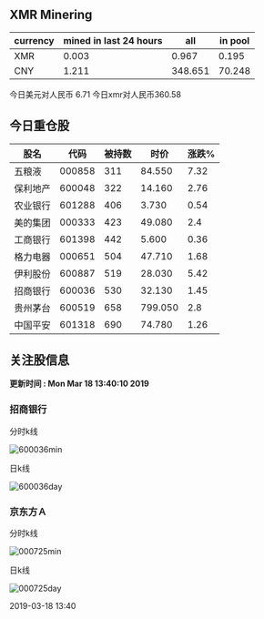 ## XMR Minering

|currency|mined in last 24 hours|all|in pool|
|---|---|---|---|
|XMR|0.003|0.967|0.195|
|CNY|1.211|348.651|70.248|

今日美元对人民币 6.71	今日xmr对人民币360.58


## 今日重仓股 

|股名|代码|被持数|时价|涨跌%|
|---|---|---|---|---|
|五粮液|000858|311|84.550|7.32|
|保利地产|600048|322|14.160|2.76|
|农业银行|601288|406|3.730|0.54|
|美的集团|000333|423|49.080|2.4|
|工商银行|601398|442|5.600|0.36|
|格力电器|000651|504|47.710|1.68|
|伊利股份|600887|519|28.030|5.42|
|招商银行|600036|530|32.130|1.45|
|贵州茅台|600519|658|799.050|2.8|
|中国平安|601318|690|74.780|1.26|

## 关注股信息
**更新时间 : Mon Mar 18 13:40:10 2019**
### 招商银行 
分时k线

![600036min](http://image.sinajs.cn/newchart/min/n/sh600036.gif)

日k线

![600036day](http://image.sinajs.cn/newchart/daily/n/sh600036.gif)

### 京东方Ａ 
分时k线

![000725min](http://image.sinajs.cn/newchart/min/n/sz000725.gif)

日k线

![000725day](http://image.sinajs.cn/newchart/daily/n/sz000725.gif)

2019-03-18 13:40
